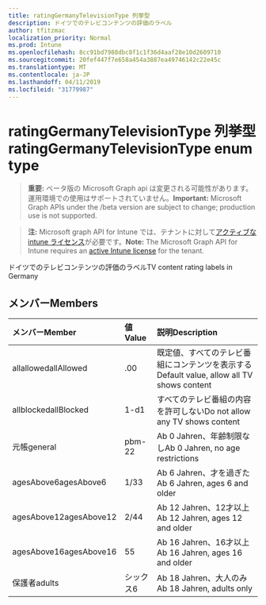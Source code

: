 ```yaml
---
title: ratingGermanyTelevisionType 列挙型
description: ドイツでのテレビコンテンツの評価のラベル
author: tfitzmac
localization_priority: Normal
ms.prod: Intune
ms.openlocfilehash: 8cc91bd7988dbc8f1c1f36d4aaf28e10d2609710
ms.sourcegitcommit: 20fef447f7e658a454a3887ea49746142c22e45c
ms.translationtype: MT
ms.contentlocale: ja-JP
ms.lasthandoff: 04/11/2019
ms.locfileid: "31779987"
---
```

# <a name="ratinggermanytelevisiontype-enum-type"></a><span data-ttu-id="95e50-103">ratingGermanyTelevisionType 列挙型</span><span class="sxs-lookup"><span data-stu-id="95e50-103">ratingGermanyTelevisionType enum type</span></span>

> <span data-ttu-id="95e50-104">**重要:** ベータ版の Microsoft Graph api は変更される可能性があります。運用環境での使用はサポートされていません。</span><span class="sxs-lookup"><span data-stu-id="95e50-104">**Important:** Microsoft Graph APIs under the /beta version are subject to change; production use is not supported.</span></span>

> <span data-ttu-id="95e50-105">**注:** Microsoft graph API for Intune では、テナントに対して[アクティブな intune ライセンス](https://go.microsoft.com/fwlink/?linkid=839381)が必要です。</span><span class="sxs-lookup"><span data-stu-id="95e50-105">**Note:** The Microsoft Graph API for Intune requires an [active Intune license](https://go.microsoft.com/fwlink/?linkid=839381) for the tenant.</span></span>

<span data-ttu-id="95e50-106">ドイツでのテレビコンテンツの評価のラベル</span><span class="sxs-lookup"><span data-stu-id="95e50-106">TV content rating labels in Germany</span></span>

## <a name="members"></a><span data-ttu-id="95e50-107">メンバー</span><span class="sxs-lookup"><span data-stu-id="95e50-107">Members</span></span>
|<span data-ttu-id="95e50-108">メンバー</span><span class="sxs-lookup"><span data-stu-id="95e50-108">Member</span></span>|<span data-ttu-id="95e50-109">値</span><span class="sxs-lookup"><span data-stu-id="95e50-109">Value</span></span>|<span data-ttu-id="95e50-110">説明</span><span class="sxs-lookup"><span data-stu-id="95e50-110">Description</span></span>|
|:---|:---|:---|
|<span data-ttu-id="95e50-111">allallowed</span><span class="sxs-lookup"><span data-stu-id="95e50-111">allAllowed</span></span>|<span data-ttu-id="95e50-112">.0</span><span class="sxs-lookup"><span data-stu-id="95e50-112">0</span></span>|<span data-ttu-id="95e50-113">既定値、すべてのテレビ番組にコンテンツを表示する</span><span class="sxs-lookup"><span data-stu-id="95e50-113">Default value, allow all TV shows content</span></span>|
|<span data-ttu-id="95e50-114">allblocked</span><span class="sxs-lookup"><span data-stu-id="95e50-114">allBlocked</span></span>|<span data-ttu-id="95e50-115">1-d</span><span class="sxs-lookup"><span data-stu-id="95e50-115">1</span></span>|<span data-ttu-id="95e50-116">すべてのテレビ番組の内容を許可しない</span><span class="sxs-lookup"><span data-stu-id="95e50-116">Do not allow any TV shows content</span></span>|
|<span data-ttu-id="95e50-117">元帳</span><span class="sxs-lookup"><span data-stu-id="95e50-117">general</span></span>|<span data-ttu-id="95e50-118">pbm-2</span><span class="sxs-lookup"><span data-stu-id="95e50-118">2</span></span>|<span data-ttu-id="95e50-119">Ab 0 Jahren、年齢制限なし</span><span class="sxs-lookup"><span data-stu-id="95e50-119">Ab 0 Jahren, no age restrictions</span></span>|
|<span data-ttu-id="95e50-120">agesAbove6</span><span class="sxs-lookup"><span data-stu-id="95e50-120">agesAbove6</span></span>|<span data-ttu-id="95e50-121">1/3</span><span class="sxs-lookup"><span data-stu-id="95e50-121">3</span></span>|<span data-ttu-id="95e50-122">Ab 6 Jahren、才を過ぎた</span><span class="sxs-lookup"><span data-stu-id="95e50-122">Ab 6 Jahren, ages 6 and older</span></span>|
|<span data-ttu-id="95e50-123">agesAbove12</span><span class="sxs-lookup"><span data-stu-id="95e50-123">agesAbove12</span></span>|<span data-ttu-id="95e50-124">2/4</span><span class="sxs-lookup"><span data-stu-id="95e50-124">4</span></span>|<span data-ttu-id="95e50-125">Ab 12 Jahren、12才以上</span><span class="sxs-lookup"><span data-stu-id="95e50-125">Ab 12 Jahren, ages 12 and older</span></span>|
|<span data-ttu-id="95e50-126">agesAbove16</span><span class="sxs-lookup"><span data-stu-id="95e50-126">agesAbove16</span></span>|<span data-ttu-id="95e50-127">5</span><span class="sxs-lookup"><span data-stu-id="95e50-127">5</span></span>|<span data-ttu-id="95e50-128">Ab 16 Jahren、16才以上</span><span class="sxs-lookup"><span data-stu-id="95e50-128">Ab 16 Jahren, ages 16 and older</span></span>|
|<span data-ttu-id="95e50-129">保護者</span><span class="sxs-lookup"><span data-stu-id="95e50-129">adults</span></span>|<span data-ttu-id="95e50-130">シックス</span><span class="sxs-lookup"><span data-stu-id="95e50-130">6</span></span>|<span data-ttu-id="95e50-131">Ab 18 Jahren、大人のみ</span><span class="sxs-lookup"><span data-stu-id="95e50-131">Ab 18 Jahren, adults only</span></span>|





